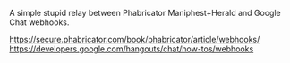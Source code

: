 A simple stupid relay between Phabricator Maniphest+Herald and Google Chat webhooks.

https://secure.phabricator.com/book/phabricator/article/webhooks/
https://developers.google.com/hangouts/chat/how-tos/webhooks
